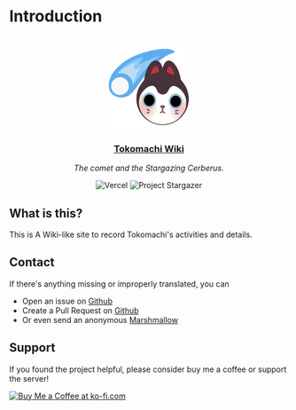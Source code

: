 # Introduction

<div align="center">
  <br />
  <img src="/static/img/cover.png" alt="tokomachi-wiki" width="150rem" height="150rem" />
  <h3><a href="/">Tokomachi Wiki</a></h3>
  <p><em>The comet and the Stargazing Cerberus.</em></p>

  <img style="display: inline-block;" src="https://img.shields.io/badge/vercel-%23000000.svg?style=for-the-badge&logo=vercel&logoColor=white" alt="Vercel" />
  <img style="display: inline-block;" src="https://img.suisei.cc/badge/Project_Stargazer.svg" alt="Project Stargazer" />
</div>

## What is this?

This is A Wiki-like site to record Tokomachi's activities and details.

## Contact

If there's anything missing or improperly translated, you can

- Open an issue on [Github](https://github.com/aozaki-kuro/tokomachi-wiki-neo/issues/new)
- Create a Pull Request on [Github](https://github.com/aozaki-kuro/tokomachi-wiki-neo)
- Or even send an anonymous [Marshmallow](https://marshmallow-qa.com/aozaki__)

## Support

If you found the project helpful, please consider buy me a coffee or support the server!

<a href='https://ko-fi.com/F1F46CGFC' target='_blank'><img height='36' style='border:0px;height:36px;' src='https://cdn.ko-fi.com/cdn/kofi2.png?v=3' border='0' alt='Buy Me a Coffee at ko-fi.com' /></a>
